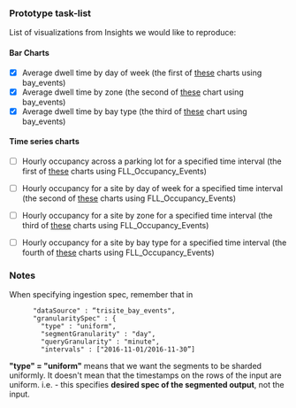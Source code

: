 
### Prototype task-list

List of visualizations from Insights we would like to reproduce:


#### Bar Charts

- [x] Average dwell time by day of week (the first of [these](https://insights.parkassist.com/en/sites/ft-lauderdale/reports/dwell?end_date=20160921&end_time=23%3A30&start_date=20160820&start_time=00%3A00#tab-summary) charts using bay_events)
- [x] Average dwell time by zone (the second of [these](https://insights.parkassist.com/en/sites/ft-lauderdale/reports/dwell?end_date=20160921&end_time=23%3A30&start_date=20160820&start_time=00%3A00#tab-summary) chart using bay_events)
- [x] Average dwell time by bay type (the third of [these](https://insights.parkassist.com/en/sites/ft-lauderdale/reports/dwell?end_date=20160921&end_time=23%3A30&start_date=20160820&start_time=00%3A00#tab-summary) chart using bay_events)

#### Time series charts
- [ ] Hourly occupancy across a parking lot for a specified time interval (the first of [these](https://insights.parkassist.com/en/sites/ft-lauderdale/reports/occupancy?end_date=20160921&end_time=23%3A30&start_date=20160820&start_time=00%3A00#tab-hourly-occupancy) charts using FLL_Occupancy_Events)
- [ ] Hourly occupancy for a site by day of week for a specified time interval (the second of [these](https://insights.parkassist.com/en/sites/ft-lauderdale/reports/occupancy?end_date=20160921&end_time=23%3A30&start_date=20160820&start_time=00%3A00#tab-hourly-occupancy) charts using FLL_Occupancy_Events)
- [ ] Hourly occupancy for a site by zone for a specified time interval (the third of [these](https://insights.parkassist.com/en/sites/ft-lauderdale/reports/occupancy?end_date=20160921&end_time=23%3A30&start_date=20160820&start_time=00%3A00#tab-hourly-occupancy) charts using FLL_Occupancy_Events)
- [ ] Hourly occupancy for a site by bay type for a specified time interval (the fourth of [these](https://insights.parkassist.com/en/sites/ft-lauderdale/reports/occupancy?end_date=20160921&end_time=23%3A30&start_date=20160820&start_time=00%3A00#tab-hourly-occupancy) charts using FLL_Occupancy_Events)


### Notes
When specifying ingestion spec, remember that in 
```
      "dataSource" : “trisite_bay_events",
      "granularitySpec" : {
        "type" : "uniform",
        "segmentGranularity" : "day",
        "queryGranularity" : "minute",
        "intervals" : ["2016-11-01/2016-11-30”]
 ```       
**"type" = "uniform"** means that we want the segments to be sharded uniformly. It doesn't mean that the timestamps on the rows of the input are uniform. i.e. - this specifies **desired spec of the segmented output**, not the input. 

